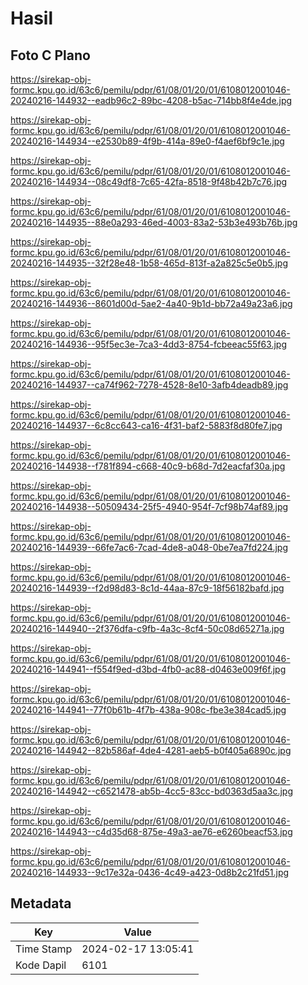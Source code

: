 # Hasil

## Foto C Plano

https://sirekap-obj-formc.kpu.go.id/63c6/pemilu/pdpr/61/08/01/20/01/6108012001046-20240216-144932--eadb96c2-89bc-4208-b5ac-714bb8f4e4de.jpg

https://sirekap-obj-formc.kpu.go.id/63c6/pemilu/pdpr/61/08/01/20/01/6108012001046-20240216-144934--e2530b89-4f9b-414a-89e0-f4aef6bf9c1e.jpg

https://sirekap-obj-formc.kpu.go.id/63c6/pemilu/pdpr/61/08/01/20/01/6108012001046-20240216-144934--08c49df8-7c65-42fa-8518-9f48b42b7c76.jpg

https://sirekap-obj-formc.kpu.go.id/63c6/pemilu/pdpr/61/08/01/20/01/6108012001046-20240216-144935--88e0a293-46ed-4003-83a2-53b3e493b76b.jpg

https://sirekap-obj-formc.kpu.go.id/63c6/pemilu/pdpr/61/08/01/20/01/6108012001046-20240216-144935--32f28e48-1b58-465d-813f-a2a825c5e0b5.jpg

https://sirekap-obj-formc.kpu.go.id/63c6/pemilu/pdpr/61/08/01/20/01/6108012001046-20240216-144936--8601d00d-5ae2-4a40-9b1d-bb72a49a23a6.jpg

https://sirekap-obj-formc.kpu.go.id/63c6/pemilu/pdpr/61/08/01/20/01/6108012001046-20240216-144936--95f5ec3e-7ca3-4dd3-8754-fcbeeac55f63.jpg

https://sirekap-obj-formc.kpu.go.id/63c6/pemilu/pdpr/61/08/01/20/01/6108012001046-20240216-144937--ca74f962-7278-4528-8e10-3afb4deadb89.jpg

https://sirekap-obj-formc.kpu.go.id/63c6/pemilu/pdpr/61/08/01/20/01/6108012001046-20240216-144937--6c8cc643-ca16-4f31-baf2-5883f8d80fe7.jpg

https://sirekap-obj-formc.kpu.go.id/63c6/pemilu/pdpr/61/08/01/20/01/6108012001046-20240216-144938--f781f894-c668-40c9-b68d-7d2eacfaf30a.jpg

https://sirekap-obj-formc.kpu.go.id/63c6/pemilu/pdpr/61/08/01/20/01/6108012001046-20240216-144938--50509434-25f5-4940-954f-7cf98b74af89.jpg

https://sirekap-obj-formc.kpu.go.id/63c6/pemilu/pdpr/61/08/01/20/01/6108012001046-20240216-144939--66fe7ac6-7cad-4de8-a048-0be7ea7fd224.jpg

https://sirekap-obj-formc.kpu.go.id/63c6/pemilu/pdpr/61/08/01/20/01/6108012001046-20240216-144939--f2d98d83-8c1d-44aa-87c9-18f56182bafd.jpg

https://sirekap-obj-formc.kpu.go.id/63c6/pemilu/pdpr/61/08/01/20/01/6108012001046-20240216-144940--2f376dfa-c9fb-4a3c-8cf4-50c08d65271a.jpg

https://sirekap-obj-formc.kpu.go.id/63c6/pemilu/pdpr/61/08/01/20/01/6108012001046-20240216-144941--f554f9ed-d3bd-4fb0-ac88-d0463e009f6f.jpg

https://sirekap-obj-formc.kpu.go.id/63c6/pemilu/pdpr/61/08/01/20/01/6108012001046-20240216-144941--77f0b61b-4f7b-438a-908c-fbe3e384cad5.jpg

https://sirekap-obj-formc.kpu.go.id/63c6/pemilu/pdpr/61/08/01/20/01/6108012001046-20240216-144942--82b586af-4de4-4281-aeb5-b0f405a6890c.jpg

https://sirekap-obj-formc.kpu.go.id/63c6/pemilu/pdpr/61/08/01/20/01/6108012001046-20240216-144942--c6521478-ab5b-4cc5-83cc-bd0363d5aa3c.jpg

https://sirekap-obj-formc.kpu.go.id/63c6/pemilu/pdpr/61/08/01/20/01/6108012001046-20240216-144943--c4d35d68-875e-49a3-ae76-e6260beacf53.jpg

https://sirekap-obj-formc.kpu.go.id/63c6/pemilu/pdpr/61/08/01/20/01/6108012001046-20240216-144933--9c17e32a-0436-4c49-a423-0d8b2c21fd51.jpg


## Metadata

| Key        | Value               |
| ---------- | ------------------- |
| Time Stamp | 2024-02-17 13:05:41 |
| Kode Dapil | 6101                |



